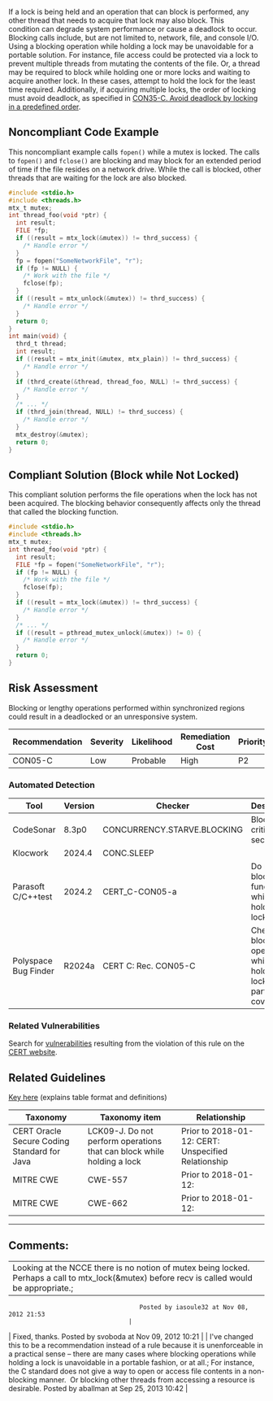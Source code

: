 If a lock is being held and an operation that can block is performed, any other thread that needs to acquire that lock may also block. This condition can degrade system performance or cause a deadlock to occur.  Blocking calls include, but are not limited to, network, file, and console I/O.
Using a blocking operation while holding a lock may be unavoidable for a portable solution. For instance, file access could be protected via a lock to prevent multiple threads from mutating the contents of the file. Or, a thread may be required to block while holding one or more locks and waiting to acquire another lock. In these cases, attempt to hold the lock for the least time required. Additionally, if acquiring multiple locks, the order of locking must avoid deadlock, as specified in [CON35-C. Avoid deadlock by locking in a predefined order](CON35-C_%20Avoid%20deadlock%20by%20locking%20in%20a%20predefined%20order).
## Noncompliant Code Example
This noncompliant example calls `fopen()` while a mutex is locked. The calls to `fopen()` and `fclose()` are blocking and may block for an extended period of time if the file resides on a network drive. While the call is blocked, other threads that are waiting for the lock are also blocked.
``` c
#include <stdio.h>
#include <threads.h>
mtx_t mutex;
int thread_foo(void *ptr) {
  int result;
  FILE *fp;
  if ((result = mtx_lock(&mutex)) != thrd_success) {
    /* Handle error */
  }
  fp = fopen("SomeNetworkFile", "r");
  if (fp != NULL) {
    /* Work with the file */
    fclose(fp);
  }
  if ((result = mtx_unlock(&mutex)) != thrd_success) {
    /* Handle error */
  }
  return 0;
}
int main(void) {
  thrd_t thread;
  int result;
  if ((result = mtx_init(&mutex, mtx_plain)) != thrd_success) {
    /* Handle error */
  }
  if (thrd_create(&thread, thread_foo, NULL) != thrd_success) {
    /* Handle error */
  }
  /* ... */
  if (thrd_join(thread, NULL) != thrd_success) {
    /* Handle error */
  }
  mtx_destroy(&mutex);
  return 0;
}
```
## Compliant Solution (Block while Not Locked)
This compliant solution performs the file operations when the lock has not been acquired. The blocking behavior consequently affects only the thread that called the blocking function.
``` c
#include <stdio.h>
#include <threads.h>
mtx_t mutex;
int thread_foo(void *ptr) {
  int result;
  FILE *fp = fopen("SomeNetworkFile", "r");
  if (fp != NULL) {
    /* Work with the file */
    fclose(fp);
  }
  if ((result = mtx_lock(&mutex)) != thrd_success) {
    /* Handle error */
  }
  /* ... */
  if ((result = pthread_mutex_unlock(&mutex)) != 0) {
    /* Handle error */
  }
  return 0;
}
```
## Risk Assessment
Blocking or lengthy operations performed within synchronized regions could result in a deadlocked or an unresponsive system.

| Recommendation | Severity | Likelihood | Remediation Cost | Priority | Level |
| ----|----|----|----|----|----|
| CON05-C | Low | Probable | High | P2 | L3 |

### Automated Detection

| Tool | Version | Checker | Description |
| ----|----|----|----|
| CodeSonar | 8.3p0 | CONCURRENCY.STARVE.BLOCKING | Blocking in critical section |
| Klocwork | 2024.4 | CONC.SLEEP |  |
| Parasoft C/C++test | 2024.2 | CERT_C-CON05-a | Do not use blocking functions while holding a lock |
| Polyspace Bug Finder | R2024a | CERT C: Rec. CON05-C | Checks for blocking operation while holding lock (Rec. partially covered) |

### Related Vulnerabilities
Search for [vulnerabilities](BB.-Definitions_87152273.html#BB.Definitions-vulnerability) resulting from the violation of this rule on the [CERT website](https://www.kb.cert.org/vulnotes/bymetric?searchview&query=FIELD+KEYWORDS+contains+CON05-C).
## Related Guidelines
[Key here](https://wiki.sei.cmu.edu/confluence/display/c/How+this+Coding+Standard+is+Organized#HowthisCodingStandardisOrganized-RelatedGuidelines) (explains table format and definitions)

| Taxonomy | Taxonomy item | Relationship |
| ----|----|----|
| CERT Oracle Secure Coding Standard for Java | LCK09-J. Do not perform operations that can block while holding a lock | Prior to 2018-01-12: CERT: Unspecified Relationship |
| MITRE CWE | CWE-557 | Prior to 2018-01-12: |
| MITRE CWE | CWE-662 | Prior to 2018-01-12: |

------------------------------------------------------------------------
[](https://wiki.sei.cmu.edu/confluence/pages/viewpage.action?pageId=87152305) [](../c/Rec_%2014_%20Concurrency%20_CON_) [](https://wiki.sei.cmu.edu/confluence/pages/viewpage.action?pageId=87151935)
## Comments:

|  |
| ----|
| Looking at the NCCE there is no notion of mutex being locked. Perhaps a call to mtx_lock(&mutex) before recv is called would be appropriate.;
                                        Posted by iasoule32 at Nov 08, 2012 21:53
                                     |
| Fixed, thanks.
                                        Posted by svoboda at Nov 09, 2012 10:21
                                     |
| I've changed this to be a recommendation instead of a rule because it is unenforceable in a practical sense – there are many cases where blocking operations while holding a lock is unavoidable in a portable fashion, or at all.; For instance, the C standard does not give a way to open or access file contents in a non-blocking manner.  Or blocking other threads from accessing a resource is desirable.
                                        Posted by aballman at Sep 25, 2013 10:42
                                     |

